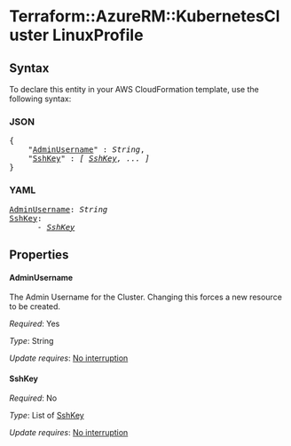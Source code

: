# Terraform::AzureRM::KubernetesCluster LinuxProfile

## Syntax

To declare this entity in your AWS CloudFormation template, use the following syntax:

### JSON

<pre>
{
    "<a href="#adminusername" title="AdminUsername">AdminUsername</a>" : <i>String</i>,
    "<a href="#sshkey" title="SshKey">SshKey</a>" : <i>[ <a href="linuxprofile-sshkey.md">SshKey</a>, ... ]</i>
}
</pre>

### YAML

<pre>
<a href="#adminusername" title="AdminUsername">AdminUsername</a>: <i>String</i>
<a href="#sshkey" title="SshKey">SshKey</a>: <i>
      - <a href="linuxprofile-sshkey.md">SshKey</a></i>
</pre>

## Properties

#### AdminUsername

The Admin Username for the Cluster. Changing this forces a new resource to be created.

_Required_: Yes

_Type_: String

_Update requires_: [No interruption](https://docs.aws.amazon.com/AWSCloudFormation/latest/UserGuide/using-cfn-updating-stacks-update-behaviors.html#update-no-interrupt)

#### SshKey

_Required_: No

_Type_: List of <a href="linuxprofile-sshkey.md">SshKey</a>

_Update requires_: [No interruption](https://docs.aws.amazon.com/AWSCloudFormation/latest/UserGuide/using-cfn-updating-stacks-update-behaviors.html#update-no-interrupt)

